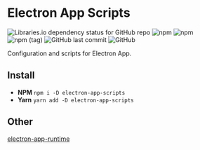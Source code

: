 # Electron App Scripts

![Libraries.io dependency status for GitHub repo](https://img.shields.io/librariesio/github/SadraSamadi/electron-app-scripts)
![npm](https://img.shields.io/npm/dw/electron-app-scripts)
![npm](https://img.shields.io/npm/v/electron-app-scripts)
![npm (tag)](https://img.shields.io/npm/v/electron-app-scripts/beta)
![GitHub last commit](https://img.shields.io/github/last-commit/SadraSamadi/electron-app-scripts)
![GitHub](https://img.shields.io/github/license/SadraSamadi/electron-app-scripts)

Configuration and scripts for Electron App.

## Install

* **NPM** `npm i -D electron-app-scripts`
* **Yarn** `yarn add -D electron-app-scripts`

## Other

[electron-app-runtime](https://github.com/SadraSamadi/electron-app-runtime)
